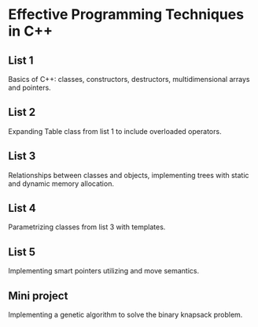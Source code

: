 # Effective Programming Techniques in C++

## List 1

Basics of C++: classes, constructors, destructors, multidimensional arrays and pointers.

## List 2

Expanding Table class from list 1 to include overloaded operators.

## List 3

Relationships between classes and objects, implementing trees with static and dynamic memory allocation.

## List 4

Parametrizing classes from list 3 with templates.

## List 5

Implementing smart pointers utilizing and move semantics.

## Mini project

Implementing a genetic algorithm to solve the binary knapsack problem.
